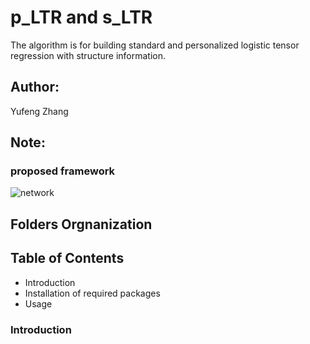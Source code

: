 # p_LTR and s_LTR

The algorithm is for building standard and personalized logistic tensor regression with structure information.

## Author: 

Yufeng Zhang

## Note:

### proposed framework
![network](https://github.com/yufengzhang1995/Logistic_tensor_regression/blob/main/algorithm.png)




## Folders Orgnanization



## Table of Contents

- Introduction
- Installation of required packages
- Usage


### Introduction


